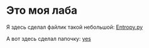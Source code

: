# Это моя лаба


Я здесь сделал файлик такой небольшой: [Entropy.py](Entropy.py)


А вот здесь сделал папочку: [yes](test)


